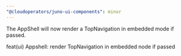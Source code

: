 ```yaml
---
"@cloudoperators/juno-ui-components": minor
---
```


The AppShell will now render a TopNavigation in embedded mode if passed.

feat(ui) Appshell: render TopNavigation in embedded node if passed
